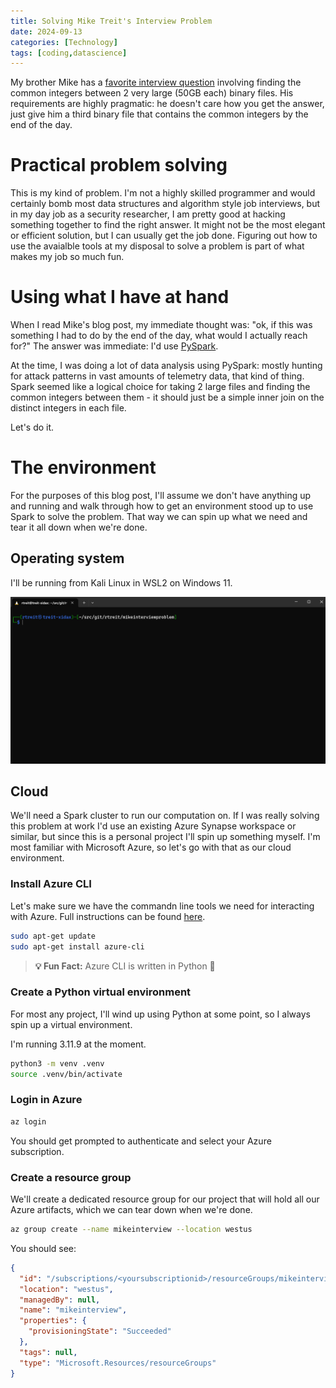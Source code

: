 ```yaml
---
title: Solving Mike Treit's Interview Problem
date: 2024-09-13
categories: [Technology]
tags: [coding,datascience]     
---
```

My brother Mike has a [favorite interview question](https://mtreit.com/programming,/interviewing/2023/02/03/InterviewQuestion.html) involving finding the common integers between 2 very large (50GB each) binary files. His requirements are highly pragmatic: he doesn't care how you get the answer, just give him a third binary file that contains the common integers by the end of the day. 

# Practical problem solving
This is my kind of problem. I'm not a highly skilled programmer and would certainly bomb most data structures and algorithm style job interviews, but in my day job as a security researcher, I am pretty good at hacking something together to find the right answer. It might not be the most elegant or efficient solution, but I can usually get the job done. Figuring out how to use the avaialble tools at my disposal to solve a problem is part of what makes my job so much fun. 

# Using what I have at hand
When I read Mike's blog post, my immediate thought was: "ok, if this was something I had to do by the end of the day, what would I actually reach for?" The answer was immediate: I'd use [PySpark](https://spark.apache.org/docs/latest/api/python/index.html).

At the time, I was doing a lot of data analysis using PySpark: mostly hunting for attack patterns in vast amounts of telemetry data, that kind of thing. Spark seemed like a logical choice for taking 2 large files and finding the common integers between them - it should just be a simple inner join on the distinct integers in each file. 

Let's do it.

# The environment
For the purposes of this blog post, I'll assume we don't have anything up and running and walk through how to get an environment stood up to use Spark to solve the problem. That way we can spin up what we need and tear it all down when we're done. 

## Operating system
I'll be running from Kali Linux in WSL2 on Windows 11. 

![KaliTerminal](assets/images/2024-09-13-MikeInterviewProblem/kaliprompt.png)

## Cloud
We'll need a Spark cluster to run our computation on. If I was really solving this problem at work I'd use an existing Azure Synapse workspace or similar, but since this is a personal project I'll spin up something myself. I'm most familiar with Microsoft Azure, so let's go with that as our cloud environment. 

### Install Azure CLI 
Let's make sure we have the commandn line tools we need for interacting with Azure. Full instructions can be found [here](https://learn.microsoft.com/en-us/cli/azure/install-azure-cli-linux?pivots=apt).
```bash
sudo apt-get update
sudo apt-get install azure-cli
```
> **💡 Fun Fact:** Azure CLI is written in Python 🐍

### Create a Python virtual environment
For most any project, I'll wind up using Python at some point, so I always spin up a virtual environment. 

I'm running 3.11.9 at the moment. 
```bash
python3 -m venv .venv
source .venv/bin/activate
```
### Login in Azure
```bash
az login 
```
You should get prompted to authenticate and select your Azure subscription. 
### Create a resource group
We'll create a dedicated resource group for our project that will hold all our Azure artifacts, which we can tear down when we're done. 
```bash
az group create --name mikeinterview --location westus
```
You should see:
```json
{
  "id": "/subscriptions/<yoursubscriptionid>/resourceGroups/mikeinterview",
  "location": "westus",
  "managedBy": null,
  "name": "mikeinterview",
  "properties": {
    "provisioningState": "Succeeded"
  },
  "tags": null,
  "type": "Microsoft.Resources/resourceGroups"
}
```


